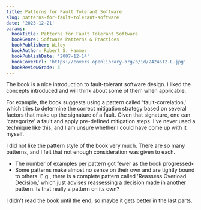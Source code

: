 ```yaml
---
title: Patterns for Fault Tolerant Software
slug: patterns-for-fault-tolerant-software
date: '2023-12-21'
params:
  bookTitle: Patterns for Fault Tolerant Software
  bookGenre: Software Patterns & Practices
  bookPublisher: Wiley
  bookAuthor: Robert S. Hammer
  bookPublishDate: '2007-12-14'
  bookCoverUrl: 'https://covers.openlibrary.org/b/id/2424612-L.jpg'
  bookReviewGrade: 3
---
```


The book is a nice introduction to fault-tolerant software design. I liked the concepts introduced and will think about some of them when applicable.

For example, the book suggests using a pattern called 'fault-correlation,' which tries to determine the correct mitigation strategy based on several factors that make up the signature of a fault. Given that signature, one can 'categorize' a fault and apply pre-defined mitigation steps. I've never used a technique like this, and I am unsure whether I could have come up with it myself.

I did not like the pattern style of the book very much. There are so many patterns, and I felt that not enough consideration was given to each.

- The number of examples per pattern got fewer as the book progressed<
- Some patterns make almost no sense on their own and are tightly bound to others. E.g., there is a complete pattern called 'Reassess Overload Decision,' which just advises reassessing a decision made in another pattern. Is that really a pattern on its own?

I didn't read the book until the end, so maybe it gets better in the last parts.